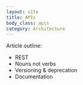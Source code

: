 ```yaml
---
layout: site
title: APIs
body_class: apis
category: Architecture
---
```


Article outline:

* REST
* Nouns not verbs
* Versioning & deprecation
* Documentation
